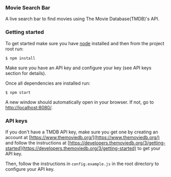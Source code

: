 ### Movie Search Bar
A live search bar to find movies using The Movie Database(TMDB)'s API.

### Getting started
To get started make sure you have [node](https://nodejs.org/en/) installed and then from the project root run:
```
$ npm install
```

Make sure you have an API key and configure your key (see API keys section for details).

Once all dependencies are installed run:
```
$ npm start
```
A new window should automatically open in your browser. If not, go to [http://localhost:8080/](http://localhost:8080/).

### API keys
If you don't have a TMDB API key, make sure you get one by creating an account at [https://www.themoviedb.org/](https://www.themoviedb.org/) and follow the instructions at [https://developers.themoviedb.org/3/getting-started](https://developers.themoviedb.org/3/getting-started) to get your API key.

Then, follow the instructions in `config.example.js` in the root directory to configure your API key.
